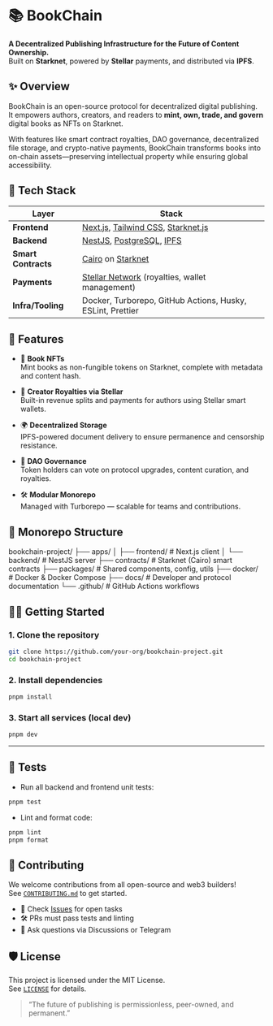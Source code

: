 # 📚 BookChain

**A Decentralized Publishing Infrastructure for the Future of Content Ownership.**  
Built on **Starknet**, powered by **Stellar** payments, and distributed via **IPFS**.

## ✨ Overview

BookChain is an open-source protocol for decentralized digital publishing.  
It empowers authors, creators, and readers to **mint, own, trade, and govern** digital books as NFTs on Starknet.

With features like smart contract royalties, DAO governance, decentralized file storage, and crypto-native payments, BookChain transforms books into on-chain assets—preserving intellectual property while ensuring global accessibility.


## 🔧 Tech Stack

| Layer        | Stack                                                                 |
|--------------|-----------------------------------------------------------------------|
| **Frontend** | [Next.js](https://nextjs.org/), [Tailwind CSS](https://tailwindcss.com), [Starknet.js](https://github.com/0xSpaceShard/starknet.js) |
| **Backend**  | [NestJS](https://nestjs.com/), [PostgreSQL](https://www.postgresql.org), [IPFS](https://ipfs.tech) |
| **Smart Contracts** | [Cairo](https://www.cairo-lang.org/) on [Starknet](https://www.starknet.io/) |
| **Payments** | [Stellar Network](https://stellar.org) (royalties, wallet management) |
| **Infra/Tooling** | Docker, Turborepo, GitHub Actions, Husky, ESLint, Prettier |


## 🚀 Features

- 📖 **Book NFTs**  
  Mint books as non-fungible tokens on Starknet, complete with metadata and content hash.

- 💸 **Creator Royalties via Stellar**  
  Built-in revenue splits and payments for authors using Stellar smart wallets.

- 🌍 **Decentralized Storage**  
  IPFS-powered document delivery to ensure permanence and censorship resistance.

- 🧠 **DAO Governance**  
  Token holders can vote on protocol upgrades, content curation, and royalties.

- 🛠 **Modular Monorepo**  
  Managed with Turborepo — scalable for teams and contributions.


## 📁 Monorepo Structure
bookchain-project/
├── apps/
│   ├── frontend/       # Next.js client
│   └── backend/        # NestJS server
├── contracts/          # Starknet (Cairo) smart contracts
├── packages/           # Shared components, config, utils
├── docker/             # Docker & Docker Compose
├── docs/               # Developer and protocol documentation
└── .github/            # GitHub Actions workflows

## 🧑‍💻 Getting Started

### 1. Clone the repository
```bash
git clone https://github.com/your-org/bookchain-project.git
cd bookchain-project
```

### 2. Install dependencies
```bash
pnpm install
```

### 3. Start all services (local dev)
```bash
pnpm dev
```

---

## 🧪 Tests

- Run all backend and frontend unit tests:
```bash
pnpm test
```

- Lint and format code:
```bash
pnpm lint
pnpm format
```

## 🙌 Contributing

We welcome contributions from all open-source and web3 builders!  
See [`CONTRIBUTING.md`](./CONTRIBUTING.md) to get started.

- 🔎 Check [Issues](https://github.com/sta/bookchain-project/issues) for open tasks
- 🛠 PRs must pass tests and linting
- 🧠 Ask questions via Discussions or Telegram

## 🛡️ License

This project is licensed under the MIT License.  
See [`LICENSE`](./LICENSE) for details.



> “The future of publishing is permissionless, peer-owned, and permanent.”

```
